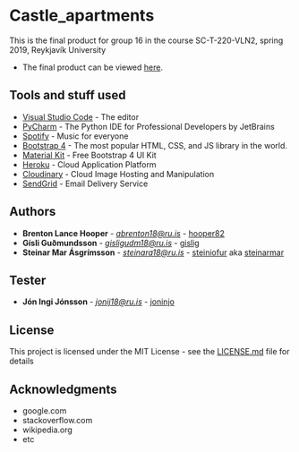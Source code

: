 # Castle_apartments

This is the final product for group 16 in the course SC-T-220-VLN2, spring 2019, Reykjavík University

* The final product can be viewed [here](https://castleapartments.herokuapp.com/).

## Tools and stuff used 

* [Visual Studio Code](https://code.visualstudio.com/) - The editor
* [PyCharm](https://www.jetbrains.com/pycharm/) - The Python IDE for Professional Developers by JetBrains
* [Spotify](https://www.spotify.com/) - Music for everyone
* [Bootstrap 4](https://getbootstrap.com/) - The most popular HTML, CSS, and JS library in the world.
* [Material  Kit](https://www.creative-tim.com/product/material-kit) - Free Bootstrap 4 UI Kit
* [Heroku](https://castleapartments.herokuapp.com/) - Cloud Application Platform
* [Cloudinary](https://cloudinary.com/) - Cloud Image Hosting and Manipulation
* [SendGrid](https://sendgrid.com/) - Email Delivery Service

## Authors

* **Brenton Lance Hooper** - *abrenton18@ru.is* - [hooper82](https://github.com/hooper82)
* **Gísli Guðmundsson** - *gisligudm18@ru.is* - [gislig](https://github.com/gislig)
* **Steinar Mar Ásgrímsson** - *steinara18@ru.is* - [steiniofur](https://github.com/steiniofur) aka [steinarmar](https://github.com/steinarmar)

## Tester

* **Jón Ingi Jónsson** - *jonij18@ru.is* - [joninjo](https://github.com/joninjo)

## License

This project is licensed under the MIT License - see the [LICENSE.md](LICENSE.md) file for details

## Acknowledgments

* google.com
* stackoverflow.com
* wikipedia.org
* etc
